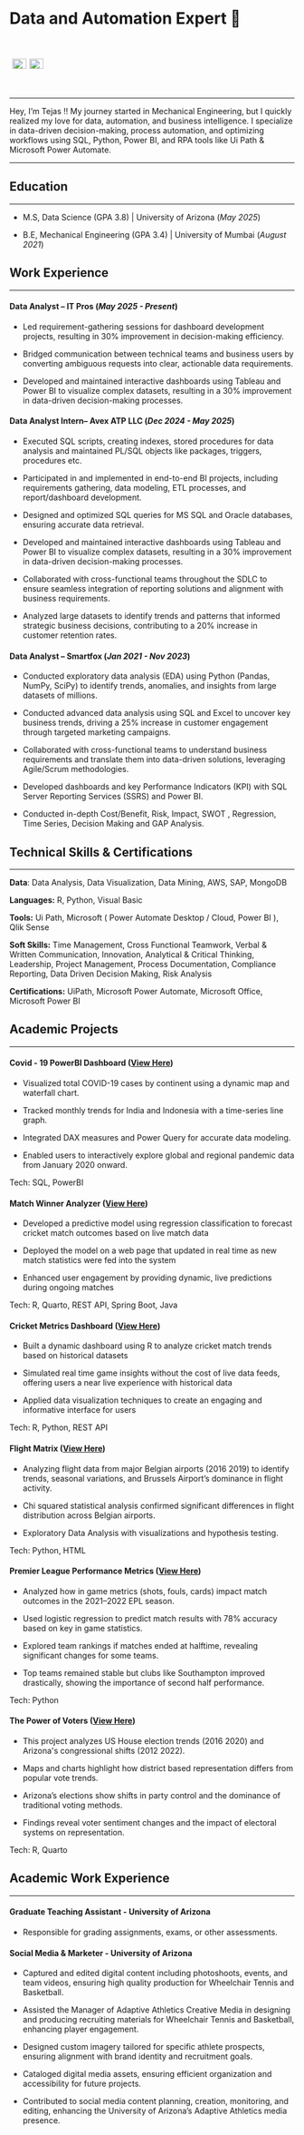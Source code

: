 # **Data and Automation Expert** 🚀

<h3 align="left" style="display: inline-flex; align-items: center; line-height: 1;">

<a href="https://linkedin.com/in/tejas-bhawari" target="_blank" style="margin-left: 5px;"> <img src="https://raw.githubusercontent.com/rahuldkjain/github-profile-readme-generator/master/src/images/icons/Social/linked-in-alt.svg" alt="LinkedIn" height="18" width="25" style="vertical-align: middle; position: relative; top: -4px;"/> </a>

<a href="https://github.com/tezz-us" target="_blank" style="margin-left: 5px;"> <img src="https://raw.githubusercontent.com/rahuldkjain/github-profile-readme-generator/master/src/images/icons/Social/github.svg" alt="GitHub" height="18" width="25" style="vertical-align: middle; position: relative; top: -4px;"/> </a>

</h3>

------------------------------------------------------------------------

Hey, I’m Tejas !! My journey started in Mechanical Engineering, but I quickly realized my love for data, automation, and business intelligence. I specialize in data-driven decision-making, process automation, and optimizing workflows using SQL, Python, Power BI, and RPA tools like Ui Path & Microsoft Power Automate.

------------------------------------------------------------------------

## **Education**

------------------------------------------------------------------------

-   M.S, Data Science (GPA 3.8) \| University of Arizona (*May 2025*)

-   B.E, Mechanical Engineering (GPA 3.4) \| University of Mumbai (*August 2021*)

## Work Experience

------------------------------------------------------------------------

#### **Data Analyst – IT Pros (*May 2025 - Present*)**

- Led requirement-gathering sessions for dashboard development projects, resulting in 30% improvement in decision-making efficiency.

- Bridged communication between technical teams and business users by converting ambiguous requests into clear, actionable data requirements.

-	Developed and maintained interactive dashboards using Tableau and Power BI to visualize complex datasets, resulting in a 30% improvement in data-driven decision-making processes.
  

#### **Data Analyst Intern– Avex ATP LLC (*Dec 2024 - May 2025*)**

- Executed SQL scripts, creating indexes, stored procedures for data analysis and maintained PL/SQL objects like packages, triggers, procedures etc.

- Participated in and implemented in end-to-end BI projects, including requirements gathering, data modeling, ETL processes, and report/dashboard development.

- Designed and optimized SQL queries for MS SQL and Oracle databases, ensuring accurate data retrieval.

- Developed and maintained interactive dashboards using Tableau and Power BI to visualize complex datasets, resulting in a 30% improvement in data-driven decision-making processes.

- Collaborated with cross-functional teams throughout the SDLC to ensure seamless integration of reporting solutions and alignment with business requirements.

- Analyzed large datasets to identify trends and patterns that informed strategic business decisions, contributing to a 20% increase in customer retention rates.


#### **Data Analyst – Smartfox (*Jan 2021 - Nov 2023*)**

- Conducted exploratory data analysis (EDA) using Python (Pandas, NumPy, SciPy) to identify trends, anomalies, and insights from large datasets of millions.
  
- Conducted advanced data analysis using SQL and Excel to uncover key business trends, driving a 25% increase in customer engagement through targeted marketing campaigns.

- Collaborated with cross-functional teams to understand business requirements and translate them into data-driven solutions, leveraging Agile/Scrum methodologies.

- Developed dashboards and key Performance Indicators (KPI) with SQL Server Reporting Services (SSRS) and Power BI.

- Conducted in-depth Cost/Benefit, Risk, Impact, SWOT , Regression, Time Series, Decision Making and GAP Analysis. 

## **Technical Skills & Certifications**

------------------------------------------------------------------------

**Data**: Data Analysis, Data Visualization, Data Mining, AWS, SAP, MongoDB

**Languages:** R, Python, Visual Basic

**Tools:** Ui Path, Microsoft ( Power Automate Desktop / Cloud, Power BI ), Qlik Sense

**Soft Skills:** Time Management, Cross Functional Teamwork, Verbal & Written Communication, Innovation, Analytical & Critical Thinking, Leadership, Project Management, Process Documentation, Compliance Reporting, Data Driven Decision Making, Risk Analysis

**Certifications:** UiPath, Microsoft Power Automate, Microsoft Office, Microsoft Power BI

## Academic Projects

------------------------------------------------------------------------

#### Covid - 19 PowerBI Dashboard ([View Here](https://app.powerbi.com/groups/me/reports/dd0f7638-e52b-49b4-a83c-d67efeb580c6/56a65c900727d3ca90eb?experience=power-bi))

-   Visualized total COVID-19 cases by continent using a dynamic map and waterfall chart.

- Tracked monthly trends for India and Indonesia with a time-series line graph.

-   Integrated DAX measures and Power Query for accurate data modeling.

-   Enabled users to interactively explore global and regional pandemic data from January 2020 onward.

Tech: SQL, PowerBI

#### Match Winner Analyzer ([View Here](https://info523-s24.github.io/project-final-DaakuDataSingh/))

-   Developed a predictive model using regression classification to forecast cricket match outcomes based on live match data

-   Deployed the model on a web page that updated in real time as new match statistics were fed into the system

-   Enhanced user engagement by providing dynamic, live predictions during ongoing matches

Tech: R, Quarto, REST API, Spring Boot, Java

#### **Cricket Metrics Dashboard (**[View Here](https://info-526-s24.github.io/project-final-PlotWizards/))

-   Built a dynamic dashboard using R to analyze cricket match trends based on historical datasets

-   Simulated real time game insights without the cost of live data feeds, offering users a near live experience with historical data

-   Applied data visualization techniques to create an engaging and informative interface for users

Tech: R, Python, REST API

#### **Flight Matrix (**[View Here](https://info-511-f24.github.io/final-project-LeanMeanLearningMachines/))

-   Analyzing flight data from major Belgian airports (2016 2019) to identify trends, seasonal variations, and Brussels Airport’s dominance in flight activity.

-   Chi squared statistical analysis confirmed significant differences in flight distribution across Belgian airports.

-   Exploratory Data Analysis with visualizations and hypothesis testing.

Tech: Python, HTML

#### **Premier League Performance Metrics (**[View Here](https://info523-s24.github.io/project-01-TAAAG-team/))

-   Analyzed how in game metrics (shots, fouls, cards) impact match outcomes in the 2021–2022 EPL season.

-   Used logistic regression to predict match results with 78% accuracy based on key in game statistics.

-   Explored team rankings if matches ended at halftime, revealing significant changes for some teams.

-   Top teams remained stable but clubs like Southampton improved drastically, showing the importance of second half performance.

Tech: Python

#### **The Power of Voters (**[View Here](https://info-526-s24.github.io/project-01-The-Power-of-the-Voters/))

-   This project analyzes US House election trends (2016 2020) and Arizona's congressional shifts (2012 2022).

-   Maps and charts highlight how district based representation differs from popular vote trends.

-   Arizona’s elections show shifts in party control and the dominance of traditional voting methods.

-   Findings reveal voter sentiment changes and the impact of electoral systems on representation.

Tech: R, Quarto

## Academic Work Experience

------------------------------------------------------------------------
#### **Graduate Teaching Assistant - University of Arizona**

-   Responsible for grading assignments, exams, or other assessments. 

#### **Social Media & Marketer - University of Arizona**

-   Captured and edited digital content including photoshoots, events, and team videos, ensuring high quality production for Wheelchair Tennis and Basketball.

-   Assisted the Manager of Adaptive Athletics Creative Media in designing and producing recruiting materials for Wheelchair Tennis and Basketball, enhancing player engagement.

-   Designed custom imagery tailored for specific athlete prospects, ensuring alignment with brand identity and recruitment goals.

-   Cataloged digital media assets, ensuring efficient organization and accessibility for future projects.

-   Contributed to social media content planning, creation, monitoring, and editing, enhancing the University of Arizona’s Adaptive Athletics media presence.
